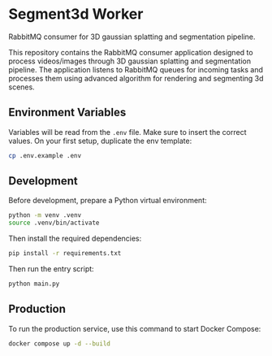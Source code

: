 # Segment3d Worker

RabbitMQ consumer for 3D gaussian splatting and segmentation pipeline.

This repository contains the RabbitMQ consumer application designed to process
videos/images through 3D gaussian splatting and segmentation pipeline. The
application listens to RabbitMQ queues for incoming tasks and processes them
using advanced algorithm for rendering and segmenting 3d scenes.

## Environment Variables

Variables will be read from the `.env` file. Make sure to insert the correct 
values. On your first setup, duplicate the env template:

```bash
cp .env.example .env
```

## Development

Before development, prepare a Python virtual environment:

```bash
python -m venv .venv
source .venv/bin/activate
```

Then install the required dependencies:

```bash
pip install -r requirements.txt
```

Then run the entry script:

```bash
python main.py
```

## Production

To run the production service, use this command to start Docker Compose:

```bash
docker compose up -d --build
```

